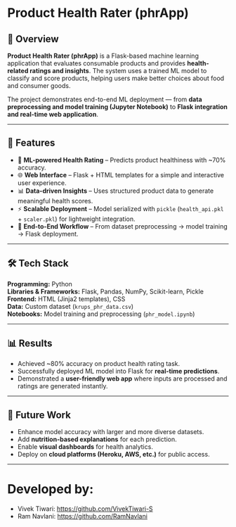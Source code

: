 # Product Health Rater (phrApp)  

## 📌 Overview  
**Product Health Rater (phrApp)** is a Flask-based machine learning application that evaluates consumable products and provides **health-related ratings and insights**. The system uses a trained ML model to classify and score products, helping users make better choices about food and consumer goods.  

The project demonstrates end-to-end ML deployment — from **data preprocessing and model training (Jupyter Notebook)** to **Flask integration and real-time web application**.  

---

## 🚀 Features  
- 🧪 **ML-powered Health Rating** – Predicts product healthiness with ~70% accuracy.  
- 🌐 **Web Interface** – Flask + HTML templates for a simple and interactive user experience.  
- 📊 **Data-driven Insights** – Uses structured product data to generate meaningful health scores.  
- ⚡ **Scalable Deployment** – Model serialized with `pickle` (`health_api.pkl` + `scaler.pkl`) for lightweight integration.  
- 📂 **End-to-End Workflow** – From dataset preprocessing → model training → Flask deployment.  

---

## 🛠️ Tech Stack  

**Programming:** Python  
**Libraries & Frameworks:** Flask, Pandas, NumPy, Scikit-learn, Pickle  
**Frontend:** HTML (Jinja2 templates), CSS  
**Data:** Custom dataset (`krups_phr_data.csv`)  
**Notebooks:** Model training and preprocessing (`phr_model.ipynb`)  

---

## 📊 Results  
- Achieved ~80% accuracy on product health rating task.  
- Successfully deployed ML model into Flask for **real-time predictions**.  
- Demonstrated a **user-friendly web app** where inputs are processed and ratings are generated instantly.  

---

## 🔮 Future Work  
- Enhance model accuracy with larger and more diverse datasets.  
- Add **nutrition-based explanations** for each prediction.  
- Enable **visual dashboards** for health analytics.  
- Deploy on **cloud platforms (Heroku, AWS, etc.)** for public access.  

---

# Developed by:
- Vivek Tiwari: https://github.com/VivekTiwari-S
- Ram Navlani: https://github.com/RamNavlani
